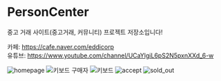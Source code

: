 # PersonCenter
중고 거래 사이트(중고거래, 커뮤니티) 프로젝트 저장소입니다!  

카페: https://cafe.naver.com/eddicorp  
유튜브: https://www.youtube.com/channel/UCaYlgiL6pS2N5pxnXXd_6-w  

![homepage](https://user-images.githubusercontent.com/80108373/210168732-e16e3ac6-ce2f-4560-b51d-07909dcc06b2.png)
![키보드 구매자](https://user-images.githubusercontent.com/80108373/210168730-9dd0a2aa-059a-4a44-a3ee-b7e6c6b16f85.png)
![키보드](https://user-images.githubusercontent.com/80108373/210168728-af42737c-5dfc-4611-aeed-0a1152edde48.png)
![accept](https://user-images.githubusercontent.com/80108373/210168843-f03b5cea-262a-418c-b2b1-ed14cbf8eb13.png)
![sold_out](https://user-images.githubusercontent.com/80108373/210168731-d7d15f03-5769-4290-85c8-e324fdde6d4f.png)


